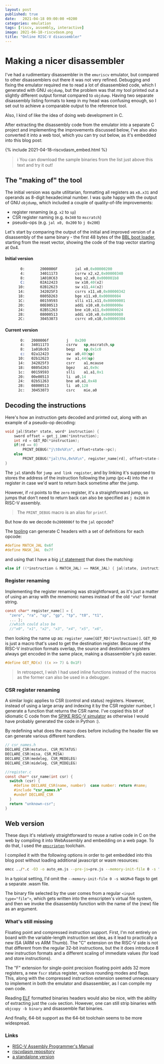 ```yaml
---
layout: post
published: true
date:   2021-04-18 09:00:00 +0200
categories: emulation
tags: [riscv, assembly, interactive]
image: 2021-04-18-riscvdasm.png 
title: "Online RISC-V disassembler"
---
```


# Making a nicer disassembler

I've had a rudimentary disassembler in the `emuriscv` emulator, but compared to other disassemblers out there it was not very refined. Debugging and fixing the emulator required me to read a lot of disassembled code, which I generated with GNU `objdump`, but the problem was that my tool printed out a slightly different output format compared to `objdump`. Having two separate disassembly listing formats to keep in my head was confusing enough, so I set out to achieve a comparable output to the reference tool. 

Also, I kind of like the idea of doing web development in C.

After extracting the disassembly code from the emulator into a separate C project and implementing the improvements discussed below, I've also also converted it into a web tool, which you can try out below, as it's embedded into this blog post:

{% include 2021-04-18-riscvdasm_embed.html %}

> ℹ️ You can download the sample binaries from the list just above this text and try it out! 

## The "making of" the tool

The initial version was quite utilitarian, formatting all registers as `x0`..`x31` and operands as 8-digit hexadecimal number. I was quite happy with the output of GNU `objdump`, which included a couple of quality-of-life improvements:
- register renaming (e.g. `x2` to `sp`)
- CSR register naming (e.g. `0x340` to `mscratch`) 
- pseudo-ops (e.g. `jal x0, 0x200` to `j 0x200`)

Let's start by comparing the output of the initial and improved version of a disassembly of the same binary - the first 48 bytes of the [BBL boot loader](https://github.com/riscv/riscv-pk/blob/master/machine/mentry.S#L36), starting from the reset vector, showing the code of the trap vector starting at 0x4.

#### Initial version
```nasm
       0:       2000006F        jal x0,0x00000200
       4:       34011173        csrrw x2,x2,0x00000340
       8:       1A010C63        beq x2,x0,0x000001b8
       C:       02A12423        sw x10,40(x2)
      10:       02B12623        sw x11,44(x2)
      14:       342025F3        csrrs x11,x0,0x00000342
      18:       0805D263        bge x11,x0,0x00000084
      1C:       00159593        slli x11,x11,0x00000001
      20:       00E00513        addi x10,x0,0x0000000e
      24:       02B51263        bne x10,x11,0x00000024
      28:       08000513        addi x10,x0,0x00000080
      2C:       30453073        csrrc x0,x10,0x00000304
```

#### Current version

```nasm
       0:	2000006f		j	0x200
       4:	34011173		csrrw	sp,mscratch,sp
       8:	1a010c63		beqz	sp,0x1c0
       c:	02a12423		sw	a0,40(sp)
      10:	02b12623		sw	a1,44(sp)
      14:	342025f3		csrr	a1,mcause
      18:	0805d263		bgez	a1,0x9c
      1c:	00159593		slli	a1,a1,0x1
      20:	00e00513		li	a0,14
      24:	02b51263		bne	a0,a1,0x48
      28:	08000513		li	a0,128
      2c:	30453073		csrc	mie,a0
```

## Decoding the instructions

Here's how an instruction gets decoded and printed out, along with an example of a pseudo-op decoding:

```c
void jal(State* state, word* instruction) {
	sword offset = get_j_imm(*instruction);
	int rd = GET_RD(*instruction);
	if(rd == 0)
		PRINT_DEBUG("j\t0x%X\n", offset+state->pc);
	else
		PRINT_DEBUG("jal\t%s,0x%X\n", register_name[rd], offset+state->pc);
}
```

The `jal` stands for `jump and link register`, and by linking it's supposed to stores the address of the instruction following the jump (pc+4) into the `rd` register in case we'd want to return back sometime after the jump. 

However, if `rd` points to the `zero` register, it's a straightforward jump, so jumps that don't need to return back  can also be specified as `j 0x200` in RISC-V assembly.

> The `PRINT_DEBUG` macro is an alias for `printf`.

But how do we decode `0x2000006f` to the `jal` opcode?

The [tooling](https://github.com/riscv/riscv-opcodes) can generate C headers with a set of definitions for each opcode: 

```c
#define MATCH_JAL 0x6f
#define MASK_JAL  0x7f
```

and using that I have a big [`if` statement](https://github.com/jborza/riscvdasm/blob/master/disassembler.c#L470) that does the matching:

```c
else if ((*instruction & MATCH_JAL) == MASK_JAL) { jal(state, instruction);	}
```

### Register renaming

Implementing the register renaming was straightforward, as it's just a matter of using an array with the mnemonic names instead of the old `"x%d"` format string.

```c
const char* register_name[] = {
  "zero", "ra", "sp", "gp", "tp", "t0", "t1", 
  ... };
  //which could also be
  //"x0", "x1", "x2", "x3", "x4", "x5", "x6",
```

then looking the name up as: `register_name[GET_RD(*instruction)]`. `GET_RD` is just a macro that's used to get the destination register. Because of the RISC-V instruction formats overlap, the source and destination registers always get encoded in the same place, making a disassembler's job easier.

```c
#define GET_RD(x) ((x >> 7) & 0x1F)
```

> In retrospect, I wish I had used inline functions instead of the macros as the former can also be used in a debugger. 

### CSR register renaming

A similar logic applies to CSR (control and status) registers. However, instead of using a large array and indexing it by the CSR register number, I generate a function that returns the CSR name. I've copied this bit of idiomatic C code from the [SPIKE RISC-V simulator](https://github.com/riscv/riscv-isa-sim/blob/21684fd9b073cf9bd8f8d23cfc5f94ce361f170c/disasm/regnames.cc#L26) as otherwise I would have probably generated the code in Python :). 

By redefining what does the macro does before including the header file we can generate various different handlers.

```c
// csr_names.h
DECLARE_CSR(mstatus, CSR_MSTATUS)
DECLARE_CSR(misa, CSR_MISA)
DECLARE_CSR(medeleg, CSR_MEDELEG)
DECLARE_CSR(mideleg, CSR_MIDELEG)

//register.c
const char* csr_name(int csr) {
  switch (csr) {
    #define DECLARE_CSR(name, number)  case number: return #name;
    #include "csr_names.h"
    #undef DECLARE_CSR
  }
  return "unknown-csr";
}

```

## Web version

These days it's relatively straightforward to reuse a native code in C on the web by compiling it into WebAssembly and embedding on a web page. To do that, I used the [`emscripten`](https://emscripten.org/) toolchain. 

I compiled it with the following options in order to get embedded into this blog post without loading additional javascript or wasm resources:

```sh
emcc ../*.c -O3 -o auto_em.js --pre-js=pre.js --memory-init-file 0 -s "EXPORTED_FUNCTIONS=['_disassemble_file']" -s "EXTRA_EXPORTED_RUNTIME_METHODS=['ccall']" -s FORCE_FILESYSTEM=1 -s WASM=0;
```

In a typical setting, I'd omit the `--memory-init-file 0 -s WASM=0` flags to get a separate .wasm file.

The binary file selected by the user comes from a regular `<input type="file">`, which gets written into the emscripten's virtual file system, and then we invoke the disassembly function with the name of the (new) file as an argument.
 
### What's still missing

Floating point and compressed instruction support. First, I'm not entirely on board with the variable-length instruction set idea, as it lead to practically a new ISA (ARM vs ARM Thumb). The "C" extension on the RISC-V side is not that different from the regular 32-bit instructions, but the it does introduce 8 new instruction formats and a different scaling of immediate values (for load and store instructions). 

The "F" extension for single-point precision floating point adds 32 more registers, a new `fscr` status register, various rounding modes and flags. This, along with the compressed instruction extension seemed unnecessary to implement in both the emulator and disassembler, as I can compile my own code. 

Reading [ELF](https://en.wikipedia.org/wiki/Executable_and_Linkable_Format) formatted binaries headers would also be nice, with the ability of extracting just the `code` section. However, one can still strip binaries with `objcopy -b binary` and disassemble flat binaries.

And finally, 64-bit support as the 64-bit toolchain seems to be more widespread.

### Links

- [RISC-V Assembly Programmer's Manual](https://github.com/riscv/riscv-asm-manual/blob/master/riscv-asm.md)
- [riscvdasm repository](https://github.com/jborza/riscvdasm)
- [a standalone version](https://jborza.com/riscvdasm)